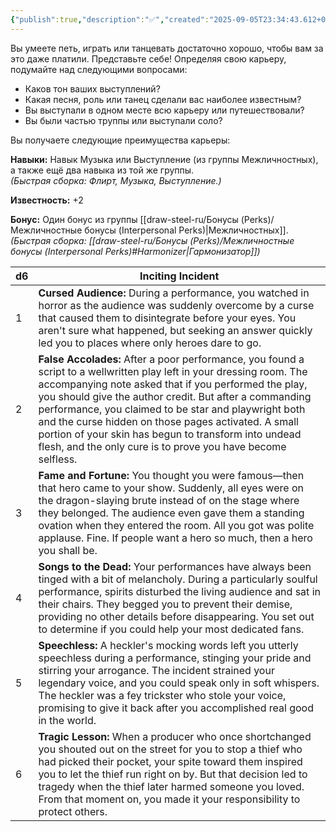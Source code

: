 ```yaml
---
{"publish":true,"description":"✅","created":"2025-09-05T23:34:43.612+02:00","modified":"2025-09-14T00:33:14.717+02:00","cssclasses":""}
---
```


Вы умеете петь, играть или танцевать достаточно хорошо, чтобы вам за это даже платили. Представьте себе! Определяя свою карьеру, подумайте над следующими вопросами:
- Каков тон ваших выступлений?    
- Какая песня, роль или танец сделали вас наиболее известным?    
- Вы выступали в одном месте всю карьеру или путешествовали?    
- Вы были частью труппы или выступали соло?

Вы получаете следующие преимущества карьеры:

**Навыки:** Навык Музыка или Выступление (из группы Межличностных), а также ещё два навыка из той же группы.  
_(Быстрая сборка: Флирт, Музыка, Выступление.)_

**Известность:** +2

**Бонус:** Один бонус из группы [[draw-steel-ru/Бонусы (Perks)/Межличностные бонусы (Interpersonal Perks)\|Межличностных]].
_(Быстрая сборка: [[draw-steel-ru/Бонусы (Perks)/Межличностные бонусы (Interpersonal Perks)#Harmonizer\|Гармонизатор]])_

| d6  | Inciting Incident                                                                                                                                                                                                                                                                                                                                                                                                                                                               |
| --- | ------------------------------------------------------------------------------------------------------------------------------------------------------------------------------------------------------------------------------------------------------------------------------------------------------------------------------------------------------------------------------------------------------------------------------------------------------------------------------- |
| 1   | **Cursed Audience:** During a performance, you watched in horror as the audience was suddenly overcome by a curse that caused them to disintegrate before your eyes. You aren't sure what happened, but seeking an answer quickly led you to places where only heroes dare to go.                                                                                                                                                                                               |
| 2   | **False Accolades:** After a poor performance, you found a script to a wellwritten play left in your dressing room. The accompanying note asked that if you performed the play, you should give the author credit. But after a commanding performance, you claimed to be star and playwright both and the curse hidden on those pages activated. A small portion of your skin has begun to transform into undead flesh, and the only cure is to prove you have become selfless. |
| 3   | **Fame and Fortune:** You thought you were famous—then that hero came to your show. Suddenly, all eyes were on the dragon-slaying brute instead of on the stage where they belonged. The audience even gave them a standing ovation when they entered the room. All you got was polite applause. Fine. If people want a hero so much, then a hero you shall be.                                                                                                                 |
| 4   | **Songs to the Dead:** Your performances have always been tinged with a bit of melancholy. During a particularly soulful performance, spirits disturbed the living audience and sat in their chairs. They begged you to prevent their demise, providing no other details before disappearing. You set out to determine if you could help your most dedicated fans.                                                                                                              |
| 5   | **Speechless:** A heckler's mocking words left you utterly speechless during a performance, stinging your pride and stirring your arrogance. The incident strained your legendary voice, and you could speak only in soft whispers. The heckler was a fey trickster who stole your voice, promising to give it back after you accomplished real good in the world.                                                                                                              |
| 6   | **Tragic Lesson:** When a producer who once shortchanged you shouted out on the street for you to stop a thief who had picked their pocket, your spite toward them inspired you to let the thief run right on by. But that decision led to tragedy when the thief later harmed someone you loved. From that moment on, you made it your responsibility to protect others.                                                                                                       |
